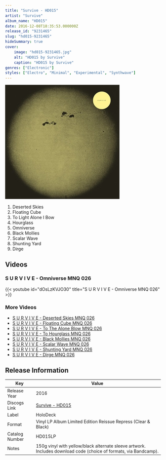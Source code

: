 ```yaml
---
title: "Survive - HD015"
artist: "Survive"
album_name: "HD015"
date: 2016-12-08T18:35:53.000000Z
release_id: "9231465"
slug: "hd015-9231465"
hideSummary: true
cover:
    image: "hd015-9231465.jpg"
    alt: "HD015 by Survive"
    caption: "HD015 by Survive"
genres: ["Electronic"]
styles: ["Electro", "Minimal", "Experimental", "Synthwave"]
---
```


![HD015 by Survive](hd015-9231465.jpg)

<!-- section break -->

1. Deserted Skies
2. Floating Cube
3. To Light Alone I Bow
4. Hourglass
5. Omniverse
6. Black Mollies
7. Scalar Wave
8. Shunting Yard
9. Dirge

<!-- section break -->




## Videos
### S U R V I V E - Omniverse MNQ 026
{{< youtube id="dOsLzKVJO30" title="S U R V I V E - Omniverse MNQ 026" >}}<br>

### More Videos

- [S U R V I V E - Deserted Skies MNQ 026](https://www.youtube.com/watch?v=G4onbTp1jio)
- [S U R V I V E - Floating Cube MNQ 026](https://www.youtube.com/watch?v=MrVc3pd9PS8)
- [S U R V I V E - To The Alone Blow MNQ 026](https://www.youtube.com/watch?v=Rl6l0pr4kSo)
- [S U R V I V E - To Hourglass MNQ 026](https://www.youtube.com/watch?v=RhFugm5c2Xg)
- [S U R V I V E - Black Mollies MNQ 026](https://www.youtube.com/watch?v=bMRGn2mlfow)
- [S U R V I V E - Scalar Wave MNQ 026](https://www.youtube.com/watch?v=LfBSXdX4TdQ)
- [S U R V I V E - Shunting Yard MNQ 026](https://www.youtube.com/watch?v=Y5EjtsGKQ8g)
- [S U R V I V E - Dirge MNQ 026](https://www.youtube.com/watch?v=wpkVwT4wh2E)


## Release Information
|  Key           | Value                                                |
| ---------------| ---------------------------------------------------- |
| Release Year   | 2016                                   |
| Discogs Link   | [Survive - HD015](https://www.discogs.com/release/9231465-S-U-R-V-I-V-E-HD015) |
| Label          | HoloDeck |
| Format         | Vinyl LP Album Limited Edition Reissue Repress (Clear & Black) |
| Catalog Number | HD015LP |
| Notes | 150g vinyl with yellow/black alternate sleeve artwork.    Includes download code (choice of formats, via Bandcamp). |